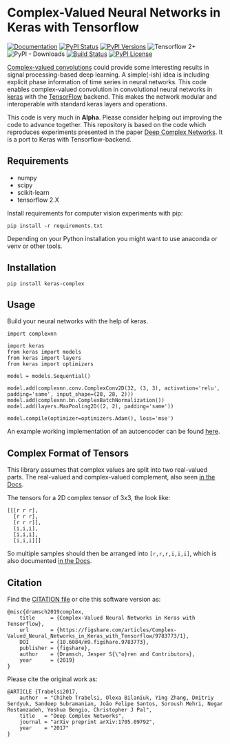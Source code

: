 # Complex-Valued Neural Networks in Keras with Tensorflow
[![Documentation](https://readthedocs.org/projects/keras-complex/badge/?version=latest)](https://keras-complex.readthedocs.io/) [![PyPI Status](https://img.shields.io/pypi/status/keras-complex.svg)](https://pypi.python.org/pypi/keras-complex) [![PyPI Versions](https://img.shields.io/pypi/pyversions/keras-complex.svg)](https://pypi.python.org/pypi/keras-complex) ![Tensorflow 2+](https://img.shields.io/badge/tensorflow-%3E2.0-orange) ![PyPI - Downloads](https://img.shields.io/pypi/dm/keras-complex) [![Build Status](https://github.com/JesperDramsch/keras-complex/actions/workflows/test_python.yml/badge.svg)](https://github.com/JesperDramsch/keras-complex/actions/) [![PyPI License](https://img.shields.io/pypi/l/keras-complex.svg)](LICENSCE.md)


[Complex-valued convolutions](https://en.wikipedia.org/wiki/Convolution#Domain_of_definition) could provide some interesting results in signal processing-based deep learning. A simple(-ish) idea is including explicit phase information of time series in neural networks. This code enables complex-valued convolution in convolutional neural networks in [keras](https://keras.io) with the [TensorFlow](https://tensorflow.org/) backend. This makes the network modular and interoperable with standard keras layers and operations.

This code is very much in **Alpha**. Please consider helping out improving the code to advance together. This repository is based on the code which reproduces experiments presented in the paper [Deep Complex Networks](https://arxiv.org/abs/1705.09792). It is a port to Keras with Tensorflow-backend.

Requirements
------------

- numpy
- scipy
- scikit-learn
- tensorflow 2.X

Install requirements for computer vision experiments with pip:

```
pip install -r requirements.txt
```

Depending on your Python installation you might want to use anaconda or venv or other tools.


Installation
------------

```
pip install keras-complex
```

Usage
-----
Build your neural networks with the help of keras. 

``` 
import complexnn

import keras
from keras import models
from keras import layers
from keras import optimizers

model = models.Sequential()

model.add(complexnn.conv.ComplexConv2D(32, (3, 3), activation='relu', padding='same', input_shape=(28, 28, 2)))
model.add(complexnn.bn.ComplexBatchNormalization())
model.add(layers.MaxPooling2D((2, 2), padding='same'))

model.compile(optimizer=optimizers.Adam(), loss='mse')

```

An example working implementation of an autoencoder can be found [here](https://github.com/JesperDramsch/Complex-CNN-Seismic/).

Complex Format of Tensors
-------------------------

This library assumes that complex values are split into two real-valued parts. The real-valued and complex-valued complement, also seen [in the Docs](https://keras-complex.readthedocs.io/math.html).

The tensors for a 2D complex tensor of 3x3, the look like:

```
[[[r r r],
  [r r r],
  [r r r]],
  [i,i,i],
  [i,i,i],
  [i,i,i]]]
```

So multiple samples should then be arranged into `[r,r,r,i,i,i]`, which is also documented [in the Docs](https://keras-complex.readthedocs.io/math.html#implementation).

Citation
--------

Find the [CITATION file](/CITATION.cff) or cite this software version as:
```
@misc{dramsch2019complex, 
    title     = {Complex-Valued Neural Networks in Keras with Tensorflow}, 
    url       = {https://figshare.com/articles/Complex-Valued_Neural_Networks_in_Keras_with_Tensorflow/9783773/1}, 
    DOI       = {10.6084/m9.figshare.9783773}, 
    publisher = {figshare}, 
    author    = {Dramsch, Jesper S{\"o}ren and Contributors}, 
    year      = {2019}
}
```

Please cite the original work as: 

```
@ARTICLE {Trabelsi2017,
    author  = "Chiheb Trabelsi, Olexa Bilaniuk, Ying Zhang, Dmitriy Serdyuk, Sandeep Subramanian, João Felipe Santos, Soroush Mehri, Negar Rostamzadeh, Yoshua Bengio, Christopher J Pal",
    title   = "Deep Complex Networks",
    journal = "arXiv preprint arXiv:1705.09792",
    year    = "2017"
}
```
